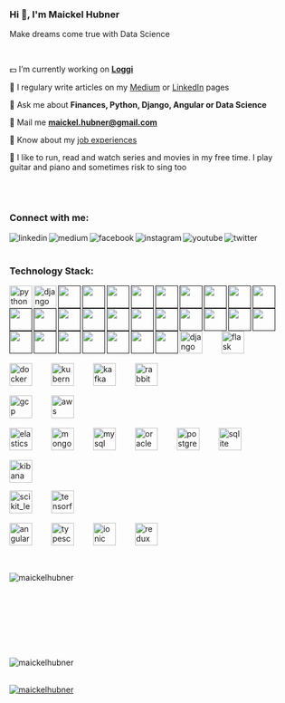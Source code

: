 ### Hi 👋, I'm Maickel Hubner
Make dreams come true with Data Science

<br/>

💵 I’m currently working on [**Loggi**](https://github.com/loggi)

📝 I regulary write articles on my [Medium](https://medium.com/@maickelhubner) or [LinkedIn](https://www.linkedin.com/in/maickelhubner/detail/recent-activity/posts/) pages

🏅 Ask me about **Finances, Python, Django, Angular or Data Science**

💬 Mail me **maickel.hubner@gmail.com**

💼 Know about my [job experiences](https://www.linkedin.com/in/maickelhubner/)

🎨 I like to run, read and watch series and movies in my free time. I play guitar and piano and sometimes risk to sing too

<br/><br/>

### Connect with me:

[<img align="left" alt="linkedin" src="https://img.shields.io/badge/LinkedIn-0077B5?style=for-the-badge&logo=linkedin&logoColor=white" />](https://linkedin.com/in/maickelhubner)
[<img align="left" alt="medium" src="https://img.shields.io/badge/Medium-12100E?style=for-the-badge&logo=medium&logoColor=white" />](https://medium.com/@maickelhubner)
[<img align="left" alt="facebook" src="https://img.shields.io/badge/Facebook-1877F2?style=for-the-badge&logo=facebook&logoColor=white" />](https://fb.com/maickelhubner)
[<img align="left" alt="instagram" src="https://img.shields.io/badge/Instagram-E4405F?style=for-the-badge&logo=instagram&logoColor=white" />](https://instagram.com/maickel.hubner)
[<img align="left" alt="youtube" src="https://img.shields.io/badge/YouTube-FF0000?style=for-the-badge&logo=youtube&logoColor=white" />](https://studio.youtube.com/channel/UCzLVF-lJjAMVejHlfLzU7-w/videos)
[<img align="left" alt="twitter" src="https://img.shields.io/badge/Twitter-1DA1F2?style=for-the-badge&logo=twitter&logoColor=white" />](https://twitter.com/maickel_hubner)

<br/><br/>

### Technology Stack:

[<img align="left" alt="python" width="40" src="https://devicons.github.io/devicon/devicon.git/icons/python/python-original.svg" />](https://www.python.org)
[<img align="left" alt="django" width="40" src="https://devicons.github.io/devicon/devicon.git/icons/django/django-original.svg" />](https://www.djangoproject.com/)
[<img align="left" alt="" width="40" src="" />]()
[<img align="left" alt="" width="40" src="" />]()
[<img align="left" alt="" width="40" src="" />]()
[<img align="left" alt="" width="40" src="" />]()
[<img align="left" alt="" width="40" src="" />]()
[<img align="left" alt="" width="40" src="" />]()
[<img align="left" alt="" width="40" src="" />]()
[<img align="left" alt="" width="40" src="" />]()
[<img align="left" alt="" width="40" src="" />]()
[<img align="left" alt="" width="40" src="" />]()
[<img align="left" alt="" width="40" src="" />]()
[<img align="left" alt="" width="40" src="" />]()
[<img align="left" alt="" width="40" src="" />]()
[<img align="left" alt="" width="40" src="" />]()
[<img align="left" alt="" width="40" src="" />]()
[<img align="left" alt="" width="40" src="" />]()
[<img align="left" alt="" width="40" src="" />]()
[<img align="left" alt="" width="40" src="" />]()
[<img align="left" alt="" width="40" src="" />]()
[<img align="left" alt="" width="40" src="" />]()
[<img align="left" alt="" width="40" src="" />]()
[<img align="left" alt="" width="40" src="" />]()
[<img align="left" alt="" width="40" src="" />]()
[<img align="left" alt="" width="40" src="" />]()
[<img align="left" alt="" width="40" src="" />]()
[<img align="left" alt="" width="40" src="" />]()
[<img align="left" alt="" width="40" src="" />]()

<br/><p align="left">

<a href="https://www.djangoproject.com/" target="_blank" style="margin-right: 30px"><img src="https://devicons.github.io/devicon/devicon.git/icons/django/django-original.svg" alt="django" width="40" height="40"/></a>
<a href="https://flask.palletsprojects.com/" target="_blank" style="margin-right: 30px"> <img src="https://www.vectorlogo.zone/logos/pocoo_flask/pocoo_flask-icon.svg" alt="flask" width="40" height="40"/></a>

<a href="https://www.docker.com/" target="_blank" style="margin-right: 30px"> <img src="https://devicons.github.io/devicon/devicon.git/icons/docker/docker-original-wordmark.svg" alt="docker" width="40" height="40"/></a>
<a href="https://kubernetes.io" target="_blank" style="margin-right: 30px"> <img src="https://www.vectorlogo.zone/logos/kubernetes/kubernetes-icon.svg" alt="kubernetes" width="40" height="40"/></a>
<a href="https://kafka.apache.org/" target="_blank" style="margin-right: 30px"> <img src="https://www.vectorlogo.zone/logos/apache_kafka/apache_kafka-icon.svg" alt="kafka" width="40" height="40"/></a>
<a href="https://www.rabbitmq.com" target="_blank" style="margin-right: 30px"> <img src="https://www.vectorlogo.zone/logos/rabbitmq/rabbitmq-icon.svg" alt="rabbitMQ" width="40" height="40"/></a>

<a href="https://cloud.google.com" target="_blank" style="margin-right: 30px"> <img src="https://www.vectorlogo.zone/logos/google_cloud/google_cloud-icon.svg" alt="gcp" width="40" height="40"/></a>
<a href="https://aws.amazon.com" target="_blank" style="margin-right: 30px"> <img src="https://devicons.github.io/devicon/devicon.git/icons/amazonwebservices/amazonwebservices-original-wordmark.svg" alt="aws" width="40" height="40"/></a>

<a href="https://www.elastic.co" target="_blank" style="margin-right: 30px"> <img src="https://www.vectorlogo.zone/logos/elastic/elastic-icon.svg" alt="elasticsearch" width="40" height="40"/></a>
<a href="https://www.mongodb.com/" target="_blank" style="margin-right: 30px"> <img src="https://devicons.github.io/devicon/devicon.git/icons/mongodb/mongodb-original-wordmark.svg" alt="mongodb" width="40" height="40"/></a>
<a href="https://www.mysql.com/" target="_blank" style="margin-right: 30px"> <img src="https://devicons.github.io/devicon/devicon.git/icons/mysql/mysql-original-wordmark.svg" alt="mysql" width="40" height="40"/></a>
<a href="https://www.oracle.com/" target="_blank" style="margin-right: 30px"> <img src="https://devicons.github.io/devicon/devicon.git/icons/oracle/oracle-original.svg" alt="oracle" width="40" height="40"/></a>
<a href="https://www.postgresql.org" target="_blank" style="margin-right: 30px"> <img src="https://devicons.github.io/devicon/devicon.git/icons/postgresql/postgresql-original-wordmark.svg" alt="postgresql" width="40" height="40"/></a>
<a href="https://www.sqlite.org/" target="_blank" style="margin-right: 30px"> <img src="https://www.vectorlogo.zone/logos/sqlite/sqlite-icon.svg" alt="sqlite" width="40" height="40"/></a>

<a href="https://www.elastic.co/kibana" target="_blank" style="margin-right: 30px"> <img src="https://www.vectorlogo.zone/logos/elasticco_kibana/elasticco_kibana-icon.svg" alt="kibana" width="40" height="40"/></a>

<a href="https://scikit-learn.org/" target="_blank" style="margin-right: 30px"> <img src="https://upload.wikimedia.org/wikipedia/commons/0/05/Scikit_learn_logo_small.svg" alt="scikit_learn" width="40" height="40"/></a>  <a href="https://www.tensorflow.org" target="_blank" style="margin-right: 30px"> <img src="https://www.vectorlogo.zone/logos/tensorflow/tensorflow-icon.svg" alt="tensorflow" width="40" height="40"/></a>

<a href="https://angular.io" target="_blank" style="margin-right: 30px"> <img src="https://devicons.github.io/devicon/devicon.git/icons/angularjs/angularjs-original.svg" alt="angularjs" width="40" height="40"/></a>
<a href="https://www.typescriptlang.org/" target="_blank" style="margin-right: 30px"> <img src="https://devicons.github.io/devicon/devicon.git/icons/typescript/typescript-original.svg" alt="typescript" width="40" height="40"/></a>
<a href="https://ionicframework.com" target="_blank" style="margin-right: 30px"> <img src="https://upload.wikimedia.org/wikipedia/commons/d/d1/Ionic_Logo.svg" alt="ionic" width="40" height="40"/></a>
<a href="https://redux.js.org" target="_blank" style="margin-right: 30px"> <img src="https://devicons.github.io/devicon/devicon.git/icons/redux/redux-original.svg" alt="redux" width="40" height="40"/></a>

<br/></p>

<p><img align="left" src="https://github-readme-stats.vercel.app/api/top-langs?username=maickelhubner&show_icons=true&locale=en&layout=compact" alt="maickelhubner" /><br/><br/><br/><br/><br/><br/><br/><br/></p>

<p><img align="center" src="https://github-readme-stats.vercel.app/api?username=maickelhubner&show_icons=true&locale=en" alt="maickelhubner" /><br/><br/></p>

<p align="left"> <a href="https://github.com/ryo-ma/github-profile-trophy"><img src="https://github-profile-trophy.vercel.app/?username=maickelhubner" alt="maickelhubner" /></a></p>

<!-- https://rahuldkjain.github.io/gh-profile-readme-generator/ -->
